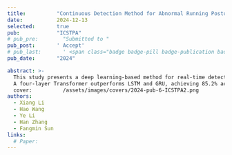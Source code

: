 ```yaml
---
title:          "Continuous Detection Method for Abnormal Running Posture Based on Wearable Inertial Sensors"
date:           2024-12-13
selected:       true
pub:            "ICSTPA"
# pub_pre:        "Submitted to "
pub_post:       ' Accept'
# pub_last:       ' <span class="badge badge-pill badge-publication badge-success">Spotlight</span>'
pub_date:       "2024"

abstract: >-
  This study presents a deep learning-based method for real-time detection of abnormal running posture using wearable IMUs. 
  A four-layer Transformer outperforms LSTM and GRU, achieving 85.2% accuracy, with combined accelerometer and gyroscope data further boosting performance. 
  cover:          /assets/images/covers/2024-pub-6-ICSTPA2.png
authors:
  - Xiang Li
  - Hao Wang
  - Ye Li
  - Han Zhang
  - Fangmin Sun
links:
  # Paper: 
---
```

